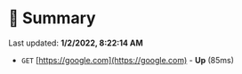 # 📖 Summary
Last updated: **1/2/2022, 8:22:14 AM**

- `GET` [https://google.com](https://google.com) - **Up** (85ms)
